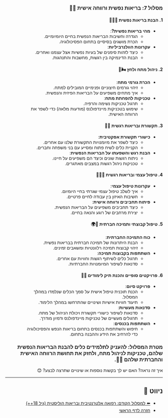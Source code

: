 <div dir="rtl">

### מסלול 7: בריאות נפשית ורווחה אישית 🧠💖
#### 1. הבנת בריאות נפשית 🌈🧘‍♂️
- **מהי בריאות נפשית?**:
  - הגדרה וחשיבות הבריאות הנפשית בחיים היומיומיים.
  - הכרת מושגים בסיסיים בתחום הפסיכולוגיה.
- **עקרונות הוולנרביליות**:
  - כיצד לזהות סימנים של בעיות נפשיות אצל עצמנו ואחרים.
  - הבנת הדינמיקה בין רגשות, מחשבות והתנהגות.

#### 2. ניהול מתח ולחץ 🌬️🌟
- **הכרת גורמי מתח**:
  - זיהוי גורמים חיצוניים ופנימיים המובילים למתח.
  - איך מתחים משפיעים על הבריאות הפיזית והנפשית.
- **טכניקות להפחתת מתח**:
  - תרגול טכניקות נשימה והרפיה.
  - שימוש בטכניקות מיינדפולנס (מודעות מלאה) כדי לשפר את הרווחה האישית.

#### 3. תקשורת ובריאות רגשית 🤝💬
- **כישורי תקשורת אפקטיבית**:
  - כיצד לשפר את מיומנויות התקשורת שלנו עם אחרים.
  - הקניית כלים לשיח פתוח ומסייע עם בני משפחה וחברים.
- **הבנת רגש והשפעתו על הבריאות הנפשית**:
  - ניתוח רגשות שונים וכיצד הם משפיעים על חיינו.
  - טכניקות ניהול רגשות במצבים מאתגרים.

#### 4. טיפול עצמי ובריאות רגשית 🛁💆‍♀️
- **עקרונות טיפול עצמי**:
  - איך לשלב טיפול עצמי שגרתי בחיי היומיום.
  - חשיבות האיזון בין עבודה לחיים פרטיים.
- **פיתוח תחביבים ורווחה אישית**:
  - כיצד תחביבים משפיעים על הבריאות הנפשית.
  - יצירת מרחבים של רוגע והנאה בחיים.

#### 5. טיפול קבוצתי ותמיכה חברתית 👫🌍
- **כוח התמיכה החברתית**:
  - הבנת היתרונות של תמיכה חברתית בבריאות נפשית.
  - זיהוי קבוצות תמיכה רלוונטיות ומשאבים זמינים.
- **השתתפות בקבוצות תמיכה**:
  - תרגול כלים לשיתוף רגשות וחוויות עם אחרים.
  - סדנאות לשיפור המיומנויות החברתיות.

#### 6. פרויקטים סופיים והכנת תיק לימודים 📝💪
- **פרויקט סיום**:
  - הכנת תוכנית טיפול אישית על סמך הכלים שנלמדו במהלך המסלול.
  - תיעוד חוויות אישיות ושינויים שהתרחשו במהלך הלימוד.
- **סדנאות מעשיות**:
  - סדנאות לשיפור כישורי תקשורת ויכולת הניהול של מתח.
  - תרגולים מעשיים של טכניקות מיינדפולנס ודמיון מודרך.
- **השתתפות בכנסים**:
  - חיפוש והשתתפות בכנסים בתחום בריאות הנפש והפסיכולוגיה כדי להרחיב את הידע וההבנה בתחום.

### מטרת המסלול: להעניק לתלמידים כלים להבנת הבריאות הנפשית שלהם, טכניקות לניהול מתח, ולחזק את תחושת הרווחה האישית והחברתית שלהם 🧠💖.

איך זה נראה? האם יש לך בקשות נוספות או שינויים שתרצה לבצע? 😊

---
## ניווט 🧭
- [⬅️ למסלול הקודם: רפואה אלטרנטיבית ובריאות הוליסטית (גיל 18++)](18++.md)
- [חזרה לדף הראשי](README.md)